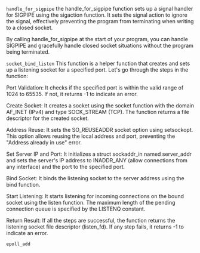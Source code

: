 
`handle_for_sigpipe`
the handle_for_sigpipe function sets up a signal handler for SIGPIPE using the sigaction function. It sets the signal action to ignore the signal, effectively preventing the program from terminating when writing to a closed socket.

By calling handle_for_sigpipe at the start of your program, you can handle SIGPIPE and gracefully handle closed socket situations without the program being terminated.

`socket_bind_listen`
This function is a helper function that creates and sets up a listening socket for a specified port. Let's go through the steps in the function:

Port Validation: It checks if the specified port is within the valid range of 1024 to 65535. If not, it returns -1 to indicate an error.

Create Socket: It creates a socket using the socket function with the domain AF_INET (IPv4) and type SOCK_STREAM (TCP). The function returns a file descriptor for the created socket.

Address Reuse: It sets the SO_REUSEADDR socket option using setsockopt. This option allows reusing the local address and port, preventing the "Address already in use" error.

Set Server IP and Port: It initializes a struct sockaddr_in named server_addr and sets the server's IP address to INADDR_ANY (allow connections from any interface) and the port to the specified port.

Bind Socket: It binds the listening socket to the server address using the bind function.

Start Listening: It starts listening for incoming connections on the bound socket using the listen function. The maximum length of the pending connection queue is specified by the LISTENQ constant.

Return Result: If all the steps are successful, the function returns the listening socket file descriptor (listen_fd). If any step fails, it returns -1 to indicate an error.

`epoll_add`